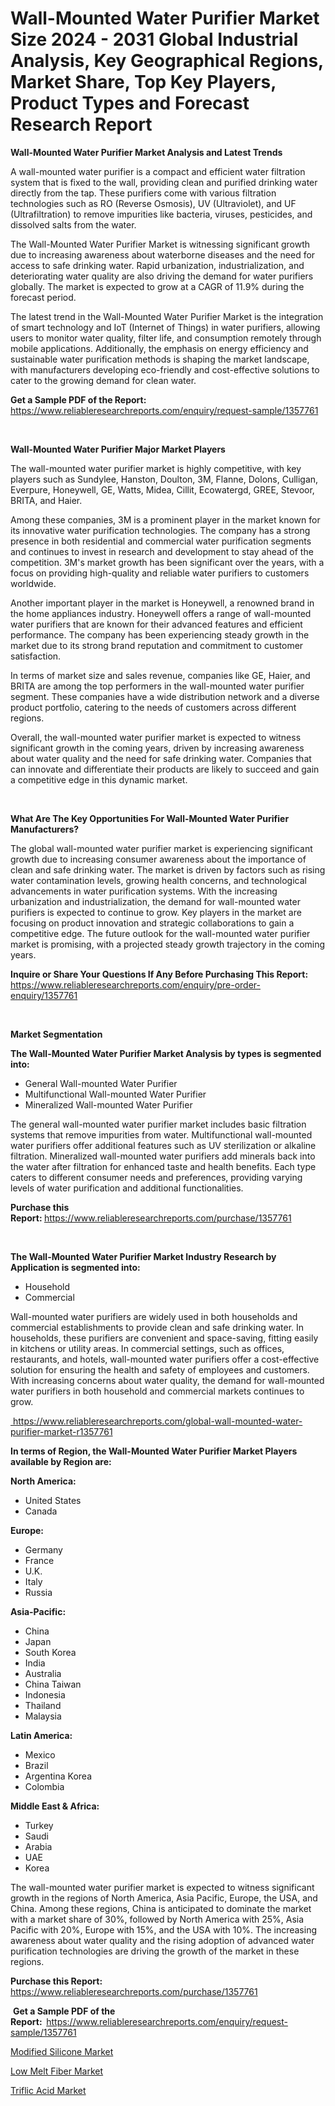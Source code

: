 <p><h1>Wall-Mounted Water Purifier Market Size 2024 - 2031 Global Industrial Analysis, Key Geographical Regions, Market Share, Top Key Players, Product Types and Forecast Research Report</h1></p><p><strong>Wall-Mounted Water Purifier Market Analysis and Latest Trends</strong></p>
<p><p>A wall-mounted water purifier is a compact and efficient water filtration system that is fixed to the wall, providing clean and purified drinking water directly from the tap. These purifiers come with various filtration technologies such as RO (Reverse Osmosis), UV (Ultraviolet), and UF (Ultrafiltration) to remove impurities like bacteria, viruses, pesticides, and dissolved salts from the water.</p><p>The Wall-Mounted Water Purifier Market is witnessing significant growth due to increasing awareness about waterborne diseases and the need for access to safe drinking water. Rapid urbanization, industrialization, and deteriorating water quality are also driving the demand for water purifiers globally. The market is expected to grow at a CAGR of 11.9% during the forecast period.</p><p>The latest trend in the Wall-Mounted Water Purifier Market is the integration of smart technology and IoT (Internet of Things) in water purifiers, allowing users to monitor water quality, filter life, and consumption remotely through mobile applications. Additionally, the emphasis on energy efficiency and sustainable water purification methods is shaping the market landscape, with manufacturers developing eco-friendly and cost-effective solutions to cater to the growing demand for clean water.</p></p>
<p><strong>Get a Sample PDF of the Report:&nbsp;</strong> <a href="https://www.reliableresearchreports.com/enquiry/request-sample/1357761">https://www.reliableresearchreports.com/enquiry/request-sample/1357761</a></p>
<p>&nbsp;</p>
<p><strong>Wall-Mounted Water Purifier Major Market Players</strong></p>
<p><p>The wall-mounted water purifier market is highly competitive, with key players such as Sundylee, Hanston, Doulton, 3M, Flanne, Dolons, Culligan, Everpure, Honeywell, GE, Watts, Midea, Cillit, Ecowatergd, GREE, Stevoor, BRITA, and Haier. </p><p>Among these companies, 3M is a prominent player in the market known for its innovative water purification technologies. The company has a strong presence in both residential and commercial water purification segments and continues to invest in research and development to stay ahead of the competition. 3M's market growth has been significant over the years, with a focus on providing high-quality and reliable water purifiers to customers worldwide.</p><p>Another important player in the market is Honeywell, a renowned brand in the home appliances industry. Honeywell offers a range of wall-mounted water purifiers that are known for their advanced features and efficient performance. The company has been experiencing steady growth in the market due to its strong brand reputation and commitment to customer satisfaction.</p><p>In terms of market size and sales revenue, companies like GE, Haier, and BRITA are among the top performers in the wall-mounted water purifier segment. These companies have a wide distribution network and a diverse product portfolio, catering to the needs of customers across different regions.</p><p>Overall, the wall-mounted water purifier market is expected to witness significant growth in the coming years, driven by increasing awareness about water quality and the need for safe drinking water. Companies that can innovate and differentiate their products are likely to succeed and gain a competitive edge in this dynamic market.</p></p>
<p>&nbsp;</p>
<p><strong>What Are The Key Opportunities For Wall-Mounted Water Purifier Manufacturers?</strong></p>
<p><p>The global wall-mounted water purifier market is experiencing significant growth due to increasing consumer awareness about the importance of clean and safe drinking water. The market is driven by factors such as rising water contamination levels, growing health concerns, and technological advancements in water purification systems. With the increasing urbanization and industrialization, the demand for wall-mounted water purifiers is expected to continue to grow. Key players in the market are focusing on product innovation and strategic collaborations to gain a competitive edge. The future outlook for the wall-mounted water purifier market is promising, with a projected steady growth trajectory in the coming years.</p></p>
<p><strong>Inquire or Share Your Questions If Any Before Purchasing This Report:</strong> <a href="https://www.reliableresearchreports.com/enquiry/pre-order-enquiry/1357761">https://www.reliableresearchreports.com/enquiry/pre-order-enquiry/1357761</a></p>
<p>&nbsp;</p>
<p><strong>Market Segmentation</strong></p>
<p><strong>The Wall-Mounted Water Purifier Market Analysis by types is segmented into:</strong></p>
<p><ul><li>General Wall-mounted Water Purifier</li><li>Multifunctional Wall-mounted Water Purifier</li><li>Mineralized Wall-mounted Water Purifier</li></ul></p>
<p><p>The general wall-mounted water purifier market includes basic filtration systems that remove impurities from water. Multifunctional wall-mounted water purifiers offer additional features such as UV sterilization or alkaline filtration. Mineralized wall-mounted water purifiers add minerals back into the water after filtration for enhanced taste and health benefits. Each type caters to different consumer needs and preferences, providing varying levels of water purification and additional functionalities.</p></p>
<p><strong>Purchase this Report:&nbsp;</strong><a href="https://www.reliableresearchreports.com/purchase/1357761">https://www.reliableresearchreports.com/purchase/1357761</a></p>
<p>&nbsp;</p>
<p><strong>The Wall-Mounted Water Purifier Market Industry Research by Application is segmented into:</strong></p>
<p><ul><li>Household</li><li>Commercial</li></ul></p>
<p><p>Wall-mounted water purifiers are widely used in both households and commercial establishments to provide clean and safe drinking water. In households, these purifiers are convenient and space-saving, fitting easily in kitchens or utility areas. In commercial settings, such as offices, restaurants, and hotels, wall-mounted water purifiers offer a cost-effective solution for ensuring the health and safety of employees and customers. With increasing concerns about water quality, the demand for wall-mounted water purifiers in both household and commercial markets continues to grow.</p></p>
<p><a href="https://www.reliableresearchreports.com/global-wall-mounted-water-purifier-market-r1357761">&nbsp;https://www.reliableresearchreports.com/global-wall-mounted-water-purifier-market-r1357761</a></p>
<p><strong>In terms of Region, the Wall-Mounted Water Purifier Market Players available by Region are:</strong></p>
<p>
    <p> <strong> North America: </strong>
        <ul>
            <li>United States</li>
            <li>Canada</li>
        </ul>
        </p> 
    <p> <strong> Europe: </strong>
        <ul>
            <li>Germany</li>
            <li>France</li>
            <li>U.K.</li>
            <li>Italy</li>
            <li>Russia</li>
        </ul>
        </p> 
    <p> <strong> Asia-Pacific: </strong>
        <ul>
            <li>China</li>
            <li>Japan</li>
            <li>South Korea</li>
            <li>India</li>
            <li>Australia</li>
            <li>China Taiwan</li>
            <li>Indonesia</li>
            <li>Thailand</li>
            <li>Malaysia</li>
        </ul>
        </p> 
    <p> <strong> Latin America: </strong>
        <ul>
            <li>Mexico</li>
            <li>Brazil</li>
            <li>Argentina Korea</li>
            <li>Colombia</li>
        </ul>
        </p> 
    <p> <strong> Middle East & Africa: </strong>
        <ul>
            <li>Turkey</li>
            <li>Saudi</li>
            <li>Arabia</li>
            <li>UAE</li>
            <li>Korea</li>
        </ul>
    </p>
    </p>
<p><p>The wall-mounted water purifier market is expected to witness significant growth in the regions of North America, Asia Pacific, Europe, the USA, and China. Among these regions, China is anticipated to dominate the market with a market share of 30%, followed by North America with 25%, Asia Pacific with 20%, Europe with 15%, and the USA with 10%. The increasing awareness about water quality and the rising adoption of advanced water purification technologies are driving the growth of the market in these regions.</p></p>
<p><strong>Purchase this Report: </strong><a href="https://www.reliableresearchreports.com/purchase/1357761">https://www.reliableresearchreports.com/purchase/1357761</a></p>
<p>&nbsp;<strong>Get a Sample PDF of the Report:&nbsp;&nbsp;</strong><a href="https://www.reliableresearchreports.com/enquiry/request-sample/1357761">https://www.reliableresearchreports.com/enquiry/request-sample/1357761</a></p>
<p><strong></strong></p>
<p><p><a href="https://issuu.com/reportprime-2/docs/modified-silicone-market-size-2030.pptx">Modified Silicone Market</a></p><p><a href="https://issuu.com/reportprime-2/docs/low-melt-fiber-market-size-2030.pptx">Low Melt Fiber Market</a></p><p><a href="https://issuu.com/reportprime-2/docs/triflic-acid-market-size-2030.pptx">Triflic Acid Market</a></p></p>
